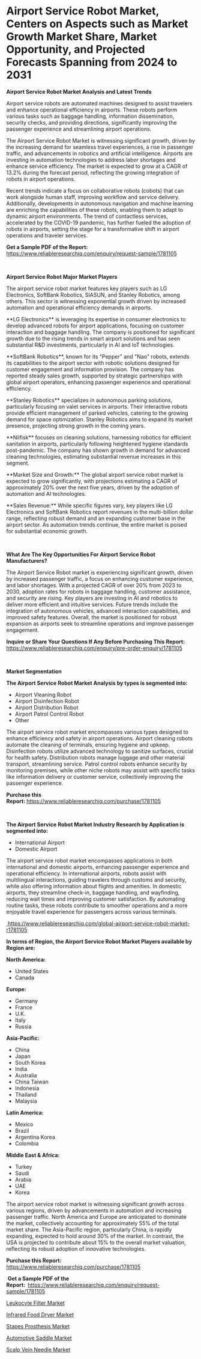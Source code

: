 <p><h1>Airport Service Robot Market, Centers on Aspects such as Market Growth Market Share, Market Opportunity, and Projected Forecasts Spanning from 2024 to 2031</h1></p><p><strong>Airport Service Robot Market Analysis and Latest Trends</strong></p>
<p><p>Airport service robots are automated machines designed to assist travelers and enhance operational efficiency in airports. These robots perform various tasks such as baggage handling, information dissemination, security checks, and providing directions, significantly improving the passenger experience and streamlining airport operations. </p><p>The Airport Service Robot Market is witnessing significant growth, driven by the increasing demand for seamless travel experiences, a rise in passenger traffic, and advancements in robotics and artificial intelligence. Airports are investing in automation technologies to address labor shortages and enhance service efficiency. The market is expected to grow at a CAGR of 13.2% during the forecast period, reflecting the growing integration of robots in airport operations. </p><p>Recent trends indicate a focus on collaborative robots (cobots) that can work alongside human staff, improving workflow and service delivery. Additionally, developments in autonomous navigation and machine learning are enriching the capabilities of these robots, enabling them to adapt to dynamic airport environments. The trend of contactless services, accelerated by the COVID-19 pandemic, has further fueled the adoption of robots in airports, setting the stage for a transformative shift in airport operations and traveler services.</p></p>
<p><strong>Get a Sample PDF of the Report:&nbsp;</strong> <a href="https://www.reliableresearchiq.com/enquiry/request-sample/1781105?utm_campaign=1117&utm_medium=2&utm_source=Github&utm_content=ia&utm_term=05112024&utm_id=airport-service-robot">https://www.reliableresearchiq.com/enquiry/request-sample/1781105</a></p>
<p>&nbsp;</p>
<p><strong>Airport Service Robot Major Market Players</strong></p>
<p><p>The airport service robot market features key players such as LG Electronics, SoftBank Robotics, SIASUN, and Stanley Robotics, among others. This sector is witnessing exponential growth driven by increased automation and operational efficiency demands in airports.</p><p>**LG Electronics** is leveraging its expertise in consumer electronics to develop advanced robots for airport applications, focusing on customer interaction and baggage handling. The company is positioned for significant growth due to the rising trends in smart airport solutions and has seen substantial R&D investments, particularly in AI and IoT technologies.</p><p>**SoftBank Robotics**, known for its "Pepper" and "Nao" robots, extends its capabilities to the airport sector with robotic solutions designed for customer engagement and information provision. The company has reported steady sales growth, supported by strategic partnerships with global airport operators, enhancing passenger experience and operational efficiency.</p><p>**Stanley Robotics** specializes in autonomous parking solutions, particularly focusing on valet services in airports. Their interactive robots provide efficient management of parked vehicles, catering to the growing demand for space optimization. Stanley Robotics aims to expand its market presence, projecting strong growth in the coming years.</p><p>**Nilfisk** focuses on cleaning solutions, harnessing robotics for efficient sanitation in airports, particularly following heightened hygiene standards post-pandemic. The company has shown growth in demand for advanced cleaning technologies, estimating substantial revenue increases in this segment.</p><p>**Market Size and Growth:** The global airport service robot market is expected to grow significantly, with projections estimating a CAGR of approximately 20% over the next five years, driven by the adoption of automation and AI technologies.</p><p>**Sales Revenue:** While specific figures vary, key players like LG Electronics and SoftBank Robotics report revenues in the multi-billion dollar range, reflecting robust demand and an expanding customer base in the airport sector. As automation trends continue, the entire market is poised for substantial economic growth.</p></p>
<p>&nbsp;</p>
<p><strong>What Are The Key Opportunities For Airport Service Robot Manufacturers?</strong></p>
<p><p>The Airport Service Robot market is experiencing significant growth, driven by increased passenger traffic, a focus on enhancing customer experience, and labor shortages. With a projected CAGR of over 20% from 2023 to 2030, adoption rates for robots in baggage handling, customer assistance, and security are rising. Key players are investing in AI and robotics to deliver more efficient and intuitive services. Future trends include the integration of autonomous vehicles, advanced interaction capabilities, and improved safety features. Overall, the market is positioned for robust expansion as airports seek to streamline operations and improve passenger engagement.</p></p>
<p><strong>Inquire or Share Your Questions If Any Before Purchasing This Report:</strong> <a href="https://www.reliableresearchiq.com/enquiry/pre-order-enquiry/1781105?utm_campaign=1117&utm_medium=2&utm_source=Github&utm_content=ia&utm_term=05112024&utm_id=airport-service-robot">https://www.reliableresearchiq.com/enquiry/pre-order-enquiry/1781105</a></p>
<p>&nbsp;</p>
<p><strong>Market Segmentation</strong></p>
<p><strong>The Airport Service Robot Market Analysis by types is segmented into:</strong></p>
<p><ul><li>Airport Vleaning Robot</li><li>Airport Disinfection Robot</li><li>Airport Distribution Robot</li><li>Airport Patrol Control Robot</li><li>Other</li></ul></p>
<p><p>The airport service robot market encompasses various types designed to enhance efficiency and safety in airport operations. Airport cleaning robots automate the cleaning of terminals, ensuring hygiene and upkeep. Disinfection robots utilize advanced technology to sanitize surfaces, crucial for health safety. Distribution robots manage luggage and other material transport, streamlining service. Patrol control robots enhance security by monitoring premises, while other niche robots may assist with specific tasks like information delivery or customer service, collectively improving the passenger experience.</p></p>
<p><strong>Purchase this Report:&nbsp;</strong><a href="https://www.reliableresearchiq.com/purchase/1781105?utm_campaign=1117&utm_medium=2&utm_source=Github&utm_content=ia&utm_term=05112024&utm_id=airport-service-robot">https://www.reliableresearchiq.com/purchase/1781105</a></p>
<p>&nbsp;</p>
<p><strong>The Airport Service Robot Market Industry Research by Application is segmented into:</strong></p>
<p><ul><li>International Airport</li><li>Domestic Airport</li></ul></p>
<p><p>The airport service robot market encompasses applications in both international and domestic airports, enhancing passenger experience and operational efficiency. In international airports, robots assist with multilingual interactions, guiding travelers through customs and security, while also offering information about flights and amenities. In domestic airports, they streamline check-in, baggage handling, and wayfinding, reducing wait times and improving customer satisfaction. By automating routine tasks, these robots contribute to smoother operations and a more enjoyable travel experience for passengers across various terminals.</p></p>
<p><a href="https://www.reliableresearchiq.com/global-airport-service-robot-market-r1781105?utm_campaign=1117&utm_medium=2&utm_source=Github&utm_content=ia&utm_term=05112024&utm_id=airport-service-robot">&nbsp;https://www.reliableresearchiq.com/global-airport-service-robot-market-r1781105</a></p>
<p><strong>In terms of Region, the Airport Service Robot Market Players available by Region are:</strong></p>
<p>
    <p> <strong> North America: </strong>
        <ul>
            <li>United States</li>
            <li>Canada</li>
        </ul>
        </p> 
    <p> <strong> Europe: </strong>
        <ul>
            <li>Germany</li>
            <li>France</li>
            <li>U.K.</li>
            <li>Italy</li>
            <li>Russia</li>
        </ul>
        </p> 
    <p> <strong> Asia-Pacific: </strong>
        <ul>
            <li>China</li>
            <li>Japan</li>
            <li>South Korea</li>
            <li>India</li>
            <li>Australia</li>
            <li>China Taiwan</li>
            <li>Indonesia</li>
            <li>Thailand</li>
            <li>Malaysia</li>
        </ul>
        </p> 
    <p> <strong> Latin America: </strong>
        <ul>
            <li>Mexico</li>
            <li>Brazil</li>
            <li>Argentina Korea</li>
            <li>Colombia</li>
        </ul>
        </p> 
    <p> <strong> Middle East & Africa: </strong>
        <ul>
            <li>Turkey</li>
            <li>Saudi</li>
            <li>Arabia</li>
            <li>UAE</li>
            <li>Korea</li>
        </ul>
    </p>
    </p>
<p><p>The airport service robot market is witnessing significant growth across various regions, driven by advancements in automation and increasing passenger traffic. North America and Europe are anticipated to dominate the market, collectively accounting for approximately 55% of the total market share. The Asia-Pacific region, particularly China, is rapidly expanding, expected to hold around 30% of the market. In contrast, the USA is projected to contribute about 15% to the overall market valuation, reflecting its robust adoption of innovative technologies.</p></p>
<p><strong>Purchase this Report: </strong><a href="https://www.reliableresearchiq.com/purchase/1781105?utm_campaign=1117&utm_medium=2&utm_source=Github&utm_content=ia&utm_term=05112024&utm_id=airport-service-robot">https://www.reliableresearchiq.com/purchase/1781105</a></p>
<p>&nbsp;<strong>Get a Sample PDF of the Report:&nbsp;&nbsp;</strong><a href="https://www.reliableresearchiq.com/enquiry/request-sample/1781105?utm_campaign=1117&utm_medium=2&utm_source=Github&utm_content=ia&utm_term=05112024&utm_id=airport-service-robot">https://www.reliableresearchiq.com/enquiry/request-sample/1781105</a></p>
<p><strong></strong></p>
<p><p><a href="https://issuu.com/reportprime-2/docs/leukocyte-filter-market-size-2030.p_7186728e5d84b8?utm_campaign=1117&utm_medium=2&utm_source=Github&utm_content=ia&utm_term=05112024&utm_id=airport-service-robot">Leukocyte Filter Market</a></p><p><a href="https://github.com/kiara3n0pau/Market-Research-Report-List-1/blob/main/infrared-food-dryer-market.md?utm_campaign=1117&utm_medium=2&utm_source=Github&utm_content=ia&utm_term=05112024&utm_id=airport-service-robot">Infrared Food Dryer Market</a></p><p><a href="https://issuu.com/reportprime-2/docs/stapes-prosthesis-market-size-2030._07b7a147289940?utm_campaign=1117&utm_medium=2&utm_source=Github&utm_content=ia&utm_term=05112024&utm_id=airport-service-robot">Stapes Prosthesis Market</a></p><p><a href="https://github.com/florjvdva/Market-Research-Report-List-1/blob/main/automotive-saddle-market.md?utm_campaign=1117&utm_medium=2&utm_source=Github&utm_content=ia&utm_term=05112024&utm_id=airport-service-robot">Automotive Saddle Market</a></p><p><a href="https://issuu.com/reportprime-2/docs/scalp-vein-needle-market-size-2030._4e029989ca7cea?utm_campaign=1117&utm_medium=2&utm_source=Github&utm_content=ia&utm_term=05112024&utm_id=airport-service-robot">Scalp Vein Needle Market</a></p></p>
